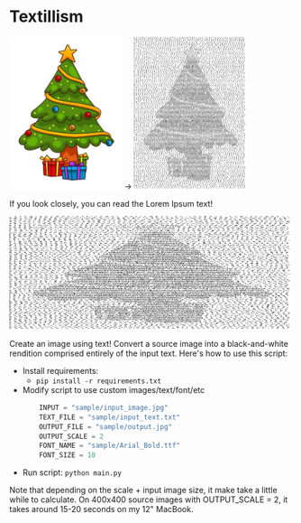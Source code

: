 # Textillism

<img src="sample/input_image.jpg" height="270" width="200"> -> <img src="sample/output.jpg" height="270" width="200">

If you look closely, you can read the Lorem Ipsum text!

<img src="sample/output.jpg" height="200" width="600" style="clip:rect(0px,600px,200px,0px)">


Create an image using text! Convert a source image into a black-and-white rendition comprised entirely of the input text. Here's how to use this script:

* Install requirements:
    - `pip install -r requirements.txt`
* Modify script to use custom images/text/font/etc
    ```python
        INPUT = "sample/input_image.jpg"
        TEXT_FILE = "sample/input_text.txt"
        OUTPUT_FILE = "sample/output.jpg"
        OUTPUT_SCALE = 2
        FONT_NAME = "sample/Arial_Bold.ttf"
        FONT_SIZE = 10
    ```
* Run script: `python main.py`

Note that depending on the scale + input image size, it make take a little while to calculate. On 400x400 source images with OUTPUT_SCALE = 2, it takes around 15-20 seconds on my 12" MacBook.